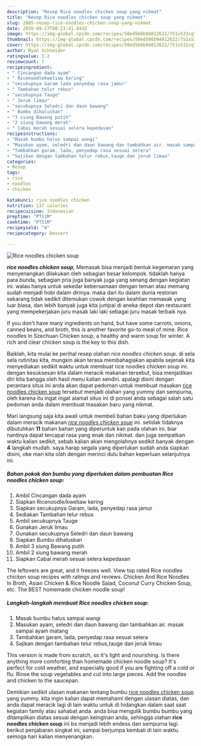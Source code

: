 ```yaml
---
description: "Resep Rice noodles chicken soup yang nikmat"
title: "Resep Rice noodles chicken soup yang nikmat"
slug: 2805-resep-rice-noodles-chicken-soup-yang-nikmat
date: 2020-09-27T00:23:41.843Z
image: https://img-global.cpcdn.com/recipes/50ed566b94812622/751x532cq70/rice-noodles-chicken-soup-foto-resep-utama.jpg
thumbnail: https://img-global.cpcdn.com/recipes/50ed566b94812622/751x532cq70/rice-noodles-chicken-soup-foto-resep-utama.jpg
cover: https://img-global.cpcdn.com/recipes/50ed566b94812622/751x532cq70/rice-noodles-chicken-soup-foto-resep-utama.jpg
author: Ryan Schneider
ratingvalue: 3.2
reviewcount: 7
recipeingredient:
- " Cincangan dada ayam"
- " Ricenoodlekwetiaw kering"
- "secukupnya Garam lada penyedap rasa jamur"
- " Tambahan telur rebus"
- "secukupnya Tauge"
- " Jeruk limau"
- "secukupnya Seledri dan daun bawang"
- " Bumbu dihaluskan"
- "3 siung Bawang putih"
- "2 siung bawang merah"
- " Cabai merah sesuai selera kepedasan"
recipeinstructions:
- "Masak bumbu halus sampai wangi"
- "Masukan ayam, seledri dan daun bawang dan tambahkan air. masak sampai ayam matang"
- "Tambahkan garam, lada, penyedap rasa sesuai selera"
- "Sajikan dengan tambahan telur rebus,tauge dan jeruk limau"
categories:
- Resep
tags:
- rice
- noodles
- chicken

katakunci: rice noodles chicken 
nutrition: 137 calories
recipecuisine: Indonesian
preptime: "PT11M"
cooktime: "PT51M"
recipeyield: "4"
recipecategory: Dessert

---
```



![Rice noodles chicken soup](https://img-global.cpcdn.com/recipes/50ed566b94812622/751x532cq70/rice-noodles-chicken-soup-foto-resep-utama.jpg)

<b><i>rice noodles chicken soup</i></b>, Memasak bisa menjadi bentuk kegemaran yang menyenangkan dilakukan oleh sebagian besar kelompok. tidaklah hanya para bunda, sebagian pria juga banyak juga yang senang dengan kegiatan ini. walau hanya untuk sekedar kebersamaan dengan teman atau memang sudah menjadi hobi dalam dirinya. maka dari itu dalam dunia restoran sekarang tidak sedikit ditemukan cowok dengan keahlian memasak yang luar biasa, dan lebih banyak juga kita jumpai di aneka depot dan restaurant yang mempekerjakan juru masak laki laki sebagai juru masak terbaik nya.

If you don&#39;t have many ingredients on hand, but have some carrots, onions, canned beans, and broth, this is another favorite go-to meal of mine. Rice noodles in Szechuan Chicken soup, a healthy and warm soup for winter. A rich and clear chicken soup is the key to this dish.

Baiklah, kita mulai ke perihal resep olahan <i>rice noodles chicken soup</i>. di sela sela rutinitas kita, mungkin akan terasa membahagiakan apabila sejenak kita menyediakan sedikit waktu untuk membuat rice noodles chicken soup ini. dengan kesuksesan kita dalam meracik makanan tersebut, bisa menjadikan diri kita bangga oleh hasil menu kalian sendiri. apalagi disini dengan perantara situs ini anda akan dapat pedoman untuk membuat masakan <u>rice noodles chicken soup</u> tersebut menjadi olahan yang yummy dan sempurna, oleh karena itu ingat ingat alamat situs ini di ponsel anda sebagai salah satu pedoman anda dalam membuat masakan baru yang nikmat.


Mari langsung saja kita awali untuk membeli bahan baku yang diperlukan dalam meracik makanan <u><i>rice noodles chicken soup</i></u> ini. setidak tidaknya dibutuhkan <b>11</b> bahan bahan yang diperuntuk kan pada olahan ini. biar nantinya dapat tercapai rasa yang enak dan nikmat. dan juga sempatkan waktu kalian sedikit, sebab kalian akan mengolahnya sedikit banyak dengan <b>4</b> langkah mudah. saya harap segala yang diperlukan sudah anda siapkan disini, oke mari kita olah dengan merinci dulu bahan keperluan selanjutnya ini.

<!--inarticleads1-->

##### Bahan pokok dan bumbu yang diperlukan dalam pembuatan Rice noodles chicken soup:

1. Ambil  Cincangan dada ayam
1. Siapkan  Ricenoodle/kwetiaw kering
1. Siapkan secukupnya Garam, lada, penyedap rasa jamur
1. Sediakan  Tambahan telur rebus
1. Ambil secukupnya Tauge
1. Gunakan  Jeruk limau
1. Gunakan secukupnya Seledri dan daun bawang
1. Siapkan  Bumbu dihaluskan
1. Ambil 3 siung Bawang putih
1. Ambil 2 siung bawang merah
1. Siapkan  Cabai merah sesuai selera kepedasan


The leftovers are great, and it freezes well. View top rated Rice noodles chicken soup recipes with ratings and reviews. Chicken And Rice Noodles In Broth, Asian Chicken &amp; Rice Noodle Salad, Coconut Curry Chicken Soup, etc. The BEST homemade chicken noodle soup! 

<!--inarticleads2-->

##### Langkah-langkah membuat Rice noodles chicken soup:

1. Masak bumbu halus sampai wangi
1. Masukan ayam, seledri dan daun bawang dan tambahkan air. masak sampai ayam matang
1. Tambahkan garam, lada, penyedap rasa sesuai selera
1. Sajikan dengan tambahan telur rebus,tauge dan jeruk limau


This version is made from scratch, so it&#39;s light and nourishing. Is there anything more comforting than homemade chicken noodle soup? It&#39;s perfect for cold weather, and especially good if you are fighting off a cold or flu. Rinse the soup vegetables and cut into large pieces. Add the noodles and chicken to the saucepan. 

Demikian sedikit ulasan makanan tentang bumbu <u>rice noodles chicken soup</u> yang yummy. kita ingin kalian dapat memahami dengan ulasan diatas, dan anda dapat meracik lagi di lain waktu untuk di hidangkan dalam saat saat kegiatan family atau sahabat anda. anda bisa mengulik bumbu bumbu yang ditampilkan diatas sesuai dengan keinginan anda, sehingga olahan <b>rice noodles chicken soup</b> ini bs menjadi lebih endess dan sempurna lagi. berikut penjabaran singkat ini, sampai berjumpa kembali di lain waktu. semoga hari kalian menyenangkan.
